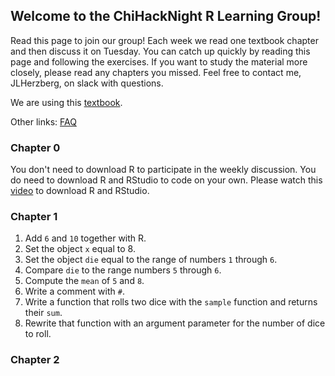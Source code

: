 ## Welcome to the ChiHackNight R Learning Group!

Read this page to join our group! Each week we read one textbook chapter and then discuss it on Tuesday. You can catch up quickly by reading this page and following the exercises. If you want to study the material more closely, please read any chapters you missed. Feel free to contact me, JLHerzberg, on slack with questions.

We are using this [textbook](https://d1b10bmlvqabco.cloudfront.net/attach/ighbo26t3ua52t/igp9099yy4v10/igz7vp4w5su9/OReilly_HandsOn_Programming_with_R_2014.pdf).

Other links: [FAQ](https://jherzberg.github.io/RLearningGroup/faq.md)

### Chapter 0
You don't need to download R to participate in the weekly discussion. You do need to download R and RStudio to code on your own. Please watch this [video](https://www.youtube.com/watch?v=cX532N_XLIs) to download R and RStudio.

### Chapter 1
1. Add `6` and `10` together with R.
2. Set the object `x` equal to 8.
3. Set the object `die` equal to the range of numbers `1` through `6`.
4. Compare `die` to the range numbers `5` through `6`. 
5. Compute the `mean` of `5` and `8`.
6. Write a comment with `#`.
7. Write a function that rolls two dice with the `sample` function and returns their `sum`.
8. Rewrite that function with an argument parameter for the number of dice to roll. 

### Chapter 2

